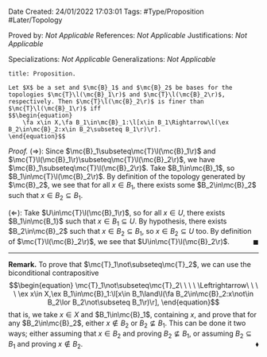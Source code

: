 <div class="topSpace"></div>

Date Created: 24/01/2022 17:03:01
Tags: #Type/Proposition #Later/Topology

Proved by: _Not Applicable_
References: _Not Applicable_
Justifications: _Not Applicable_

Specializations: _Not Applicable_
Generalizations: _Not Applicable_

``` ad-Proposition
title: Proposition.

Let $X$ be a set and $\mc{B}_1$ and $\mc{B}_2$ be bases for the topologies $\mc{T}\l(\mc{B}_1\r)$ and $\mc{T}\l(\mc{B}_2\r)$, respectively. Then $\mc{T}\l(\mc{B}_2\r)$ is finer than $\mc{T}\l(\mc{B}_1\r)$ iff
$$\begin{equation}
    \fa x\in X,\fa B_1\in\mc{B}_1:\l[x\in B_1\Rightarrow\l(\ex B_2\in\mc{B}_2:x\in B_2\subseteq B_1\r)\r].
\end{equation}$$

```

<i>Proof.</i> ($\Rightarrow$): Since $\mc{B}_1\subseteq\mc{T}\l(\mc{B}_1\r)$ and $\mc{T}\l(\mc{B}_1\r)\subseteq\mc{T}\l(\mc{B}_2\r)$, we have $\mc{B}_1\subseteq\mc{T}\l(\mc{B}_2\r)$. Take $B_1\in\mc{B}_1$, so $B_1\in\mc{T}\l(\mc{B}_2\r)$. By definition of the topology generated by $\mc{B}_2$, we see that for all $x\in B_1$, there exists some $B_2\in\mc{B}_2$ such that $x\in B_2\subseteq B_1$.

($\Leftarrow$): Take $U\in\mc{T}\l(\mc{B}_1\r)$, so for all $x\in U$, there exists $B_1\in\mc{B_1}$ such that $x\in B_1\subseteq U$. By hypothesis, there exists $B_2\in\mc{B}_2$ such that $x\in B_2\subseteq B_1$, so $x\in B_2\subseteq U$ too. By definition of $\mc{T}\l(\mc{B}_2\r)$, we see that $U\in\mc{T}\l(\mc{B}_2\r)$.<span style="float:right;">$\blacksquare$</span>

---

<b>Remark.</b> To prove that $\mc{T}_1\not\subseteq\mc{T}_2$, we can use the biconditional contrapositive
$$\begin{equation}
    \mc{T}_1\not\subseteq\mc{T}_2\ \ \ \ \Leftrightarrow\ \ \ \ \ex x\in X,\ex B_1\in\mc{B}_1:\l[x\in B_1\land\l(\fa B_2\in\mc{B}_2:x\not\in B_2\lor B_2\not\subseteq B_1\r)\r],
\end{equation}$$
that is, we take $x\in X$ and $B_1\in\mc{B}_1$, containing $x$, and prove that for any $B_2\in\mc{B}_2$, either $x\not\in B_2$ or $B_2\not\subseteq B_1$. This can be done it two ways; either assuming that $x\in B_2$ and proving $B_2\not\subseteq B_1$, or assuming $B_2\subseteq B_1$ and proving $x\not\in B_2$.<span style="float:right;">$\blacklozenge$</span>
